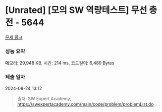 # [Unrated] [모의 SW 역량테스트] 무선 충전 - 5644 

[문제 링크](https://swexpertacademy.com/main/code/problem/problemDetail.do?contestProbId=AWXRDL1aeugDFAUo) 

### 성능 요약

메모리: 29,948 KB, 시간: 214 ms, 코드길이: 6,489 Bytes

### 제출 일자

2024-08-24 13:12



> 출처: SW Expert Academy, https://swexpertacademy.com/main/code/problem/problemList.do
